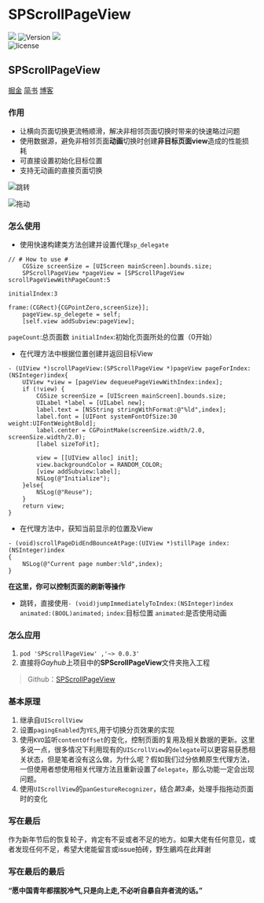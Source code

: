 # SPScrollPageView
![](https://github.com/Tr2e/SPScrollPageView/raw/master/Pictures/SPScrollPageView.png)
![Version](https://img.shields.io/cocoapods/v/SPScrollPageView.svg)
![](https://img.shields.io/badge/language-objc-orange.svg)	
![license](https://img.shields.io/github/license/mashape/apistatus.svg)

## SPScrollPageView

[掘金](https://juejin.im/post/5a9a72a8518825557a2e6bb5)
[简书](https://www.jianshu.com/p/2457d29f83a8)
[博客](http://tr2e.com.cn/)

### 作用
* 让横向页面切换更流畅顺滑，解决非相邻页面切换时带来的快速略过问题
* 使用数据源，避免非相邻页面**动画**切换时创建**非目标页面view**造成的性能损耗
* 可直接设置初始化目标位置
* 支持无动画的直接页面切换


![跳转](https://user-gold-cdn.xitu.io/2018/3/4/161f0205c8c61af3?w=373&h=630&f=gif&s=38964)

![拖动](https://user-gold-cdn.xitu.io/2018/3/4/161f02319270b888?w=373&h=630&f=gif&s=202611)

### 怎么使用
* 使用快速构建类方法创建并设置代理`sp_delegate`
```
// # How to use #
    CGSize screenSize = [UIScreen mainScreen].bounds.size;
    SPScrollPageView *pageView = [SPScrollPageView scrollPageViewWithPageCount:5
                                                                  initialIndex:3
                                                                         frame:(CGRect){CGPointZero,screenSize}];
    pageView.sp_delegete = self;
    [self.view addSubview:pageView];
```
`pageCount`:总页面数
`initialIndex`:初始化页面所处的位置（0开始）

* 在代理方法中根据位置创建并返回目标View
```
- (UIView *)scrollPageView:(SPScrollPageView *)pageView pageForIndex:(NSInteger)index{
    UIView *view = [pageView dequeuePageViewWithIndex:index];
    if (!view) {
        CGSize screenSize = [UIScreen mainScreen].bounds.size;
        UILabel *label = [UILabel new];
        label.text = [NSString stringWithFormat:@"%ld",index];
        label.font = [UIFont systemFontOfSize:30 weight:UIFontWeightBold];
        label.center = CGPointMake(screenSize.width/2.0, screenSize.width/2.0);
        [label sizeToFit];
        
        view = [[UIView alloc] init];
        view.backgroundColor = RANDOM_COLOR;
        [view addSubview:label];
        NSLog(@"Initialize");
    }else{
        NSLog(@"Reuse");
    }
    return view;
}
```
* 在代理方法中，获知当前显示的位置及View
```
- (void)scrollPageDidEndBounceAtPage:(UIView *)stillPage index:(NSInteger)index
{
    NSLog(@"Current page number:%ld",index);
}
```
**在这里，你可以控制页面的刷新等操作**

* 跳转，直接使用`- (void)jumpImmediatelyToIndex:(NSInteger)index animated:(BOOL)animated;`
`index`:目标位置 `animated`:是否使用动画

### 怎么应用
1. `pod 'SPScrollPageView' ,'~> 0.0.3'`
2. 直接将*Gayhub*上项目中的**SPScrollPageView**文件夹拖入工程
> Github：[SPScrollPageView](https://github.com/Tr2e/SPScrollPageView)

### 基本原理
1. 继承自`UIScrollView`
2. 设置`pagingEnabled`为`YES`,用于切换分页效果的实现
3. 使用`KVO`监听`contentOffset`的变化，控制页面的复用及相关数据的更新。这里多说一点，很多情况下利用现有的`UIScrollView`的`delegate`可以更容易获悉相关状态，但是笔者没有这么做，为什么呢？假如我们过分依赖原生代理方法，一但使用者想使用相关代理方法且重新设置了`delegate`，那么功能一定会出现问题。
4. 使用`UIScrollView`的`panGestureRecognizer`，结合*第3条*，处理手指拖动页面时的变化

### 写在最后
作为新年节后的恢复轮子，肯定有不妥或者不足的地方。如果大佬有任何意见，或者发现任何不足，希望大佬能留言或issue拍砖，野生鶸鸡在此拜谢

### 写在最后的最后
**“愿中国青年都摆脱冷气,只是向上走,不必听自暴自弃者流的话。”**
